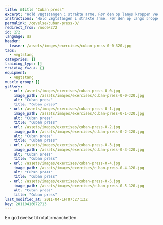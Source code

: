 ```yaml
---
title: &title "Cuban press"
excerpt: "Hold vægtstangen i strakte arme. Før den op langs kroppen ved at føre albuerne udad indtil albuen er lige så højt oppe som skuldrene. Roter i overarmen så vægtenstangen kommer op til panden. Løft armene op over hovedet."
instructions: "Hold vægtstangen i strakte arme. Før den op langs kroppen ved at føre albuerne udad indtil albuen er lige så højt oppe som skuldrene. Roter i overarmen så vægtenstangen kommer op til panden. Løft armene op over hovedet."
permalink: /oevelse/cuban-press-0/
redirect_from: /node/272
id: 272
language: da
header:
  teaser: /assets/images/exercises/cuban-press-0-0-320.jpg
tags:
  - vægtstang
categories: []
training_type: [] 
training_focus: []
equipment:
  - vægtstang
muscle_group: []
gallery:
  - url: /assets/images/exercises/cuban-press-0-0.jpg
    image_path: /assets/images/exercises/cuban-press-0-0-320.jpg
    alt: "Cuban press"
    title: "Cuban press"
  - url: /assets/images/exercises/cuban-press-0-1.jpg
    image_path: /assets/images/exercises/cuban-press-0-1-320.jpg
    alt: "Cuban press"
    title: "Cuban press"
  - url: /assets/images/exercises/cuban-press-0-2.jpg
    image_path: /assets/images/exercises/cuban-press-0-2-320.jpg
    alt: "Cuban press"
    title: "Cuban press"
  - url: /assets/images/exercises/cuban-press-0-3.jpg
    image_path: /assets/images/exercises/cuban-press-0-3-320.jpg
    alt: "Cuban press"
    title: "Cuban press"
  - url: /assets/images/exercises/cuban-press-0-4.jpg
    image_path: /assets/images/exercises/cuban-press-0-4-320.jpg
    alt: "Cuban press"
    title: "Cuban press"
  - url: /assets/images/exercises/cuban-press-0-5.jpg
    image_path: /assets/images/exercises/cuban-press-0-5-320.jpg
    alt: "Cuban press"
    title: "Cuban press"
last_modified_at: 2011-04-16T07:27:13Z
key: 20110416072713
---
```


En god øvelse til rotatormanchetten.
